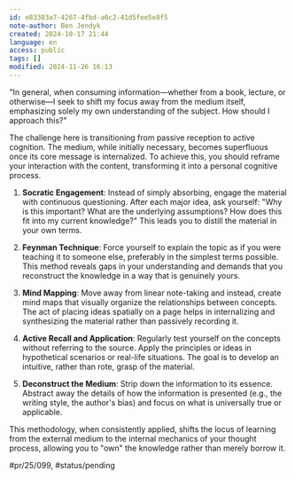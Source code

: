 ```yaml
---
id: e83383a7-4267-4fbd-a0c2-41d5fee5e8f5
note-author: Ben Jendyk
created: 2024-10-17 21:44
language: en
access: public
tags: []
modified: 2024-11-26 16:13
---
```


"In general, when consuming information—whether from a book, lecture, or otherwise—I seek to shift my focus away from the medium itself, emphasizing solely my own understanding of the subject. How should I approach this?"

The challenge here is transitioning from passive reception to active cognition. The medium, while initially necessary, becomes superfluous once its core message is internalized. To achieve this, you should reframe your interaction with the content, transforming it into a personal cognitive process.

1. **Socratic Engagement**: Instead of simply absorbing, engage the material with continuous questioning. After each major idea, ask yourself: "Why is this important? What are the underlying assumptions? How does this fit into my current knowledge?" This leads you to distill the material in your own terms.

2. **Feynman Technique**: Force yourself to explain the topic as if you were teaching it to someone else, preferably in the simplest terms possible. This method reveals gaps in your understanding and demands that you reconstruct the knowledge in a way that is genuinely yours.

3. **Mind Mapping**: Move away from linear note-taking and instead, create mind maps that visually organize the relationships between concepts. The act of placing ideas spatially on a page helps in internalizing and synthesizing the material rather than passively recording it.

4. **Active Recall and Application**: Regularly test yourself on the concepts without referring to the source. Apply the principles or ideas in hypothetical scenarios or real-life situations. The goal is to develop an intuitive, rather than rote, grasp of the material.

5. **Deconstruct the Medium**: Strip down the information to its essence. Abstract away the details of how the information is presented (e.g., the writing style, the author's bias) and focus on what is universally true or applicable.

This methodology, when consistently applied, shifts the locus of learning from the external medium to the internal mechanics of your thought process, allowing you to "own" the knowledge rather than merely borrow it.


#pr/25/099, #status/pending